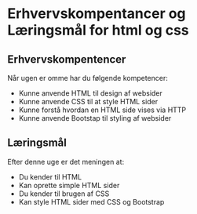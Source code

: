 # Erhvervskompentancer og Læringsmål for html og css

## Erhvervskompentencer
Når ugen er omme har du følgende kompetencer:

- Kunne anvende HTML til design af websider
- Kunne anvende CSS til at style HTML sider
- Kunne forstå hvordan en HTML side vises via HTTP
- Kunne anvende Bootstap til styling af websider

## Læringsmål
Efter denne uge er det meningen at:

- Du kender til HTML
- Kan oprette simple HTML sider
- Du kender til brugen af CSS
- Kan style HTML sider med CSS og Bootstrap

